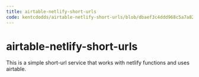 ```yaml
---
title: airtable-netlify-short-urls
code: kentcdodds/airtable-netlify-short-urls/blob/dbaef3c4ddd968c5a7a823e7a71552cb5f3a3c07/functions/redirect.js
---
```


# airtable-netlify-short-urls

This is a simple short-url service that works with netlify functions and uses airtable.
